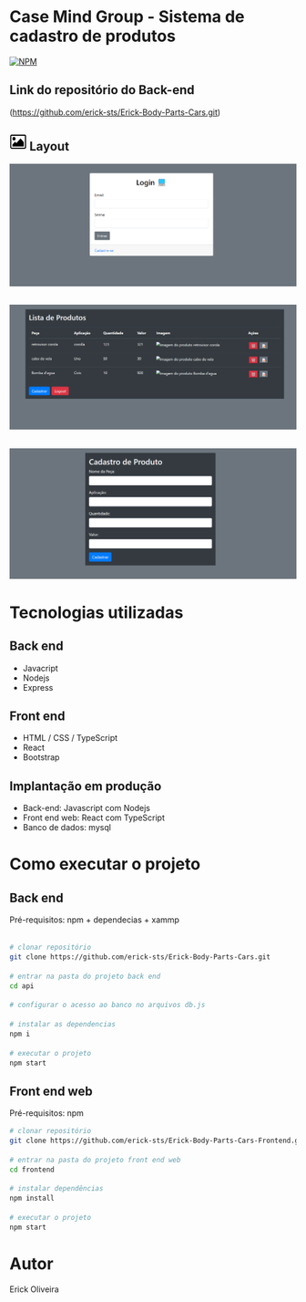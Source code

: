 # Case Mind Group - Sistema de cadastro de produtos
[![NPM](https://img.shields.io/npm/l/react)](https://github.com/leonfagundes27/Backend-Projeto-Integrador/blob/main/LICENSE) 

## Link do repositório do Back-end
(https://github.com/erick-sts/Erick-Body-Parts-Cars.git)

## <img src="https://github.com/leonfagundes27/Assets/blob/main/Images/imagem.png" width="30" height="30"> Layout
![Tela Login](https://github.com/erick-sts/assets/blob/main/imgsBodyCars/login.png)
##
![Tela Home](https://github.com/erick-sts/assets/blob/main/imgsBodyCars/home.png)
##
![Tela de Cadastro](https://github.com/erick-sts/assets/blob/main/imgsBodyCars/cadastro.png)


# Tecnologias utilizadas
## Back end
- Javacript
- Nodejs
- Express

## Front end
- HTML / CSS / TypeScript
- React
- Bootstrap

## Implantação em produção
- Back-end: Javascript com Nodejs
- Front end web: React com TypeScript
- Banco de dados: mysql

# Como executar o projeto

## Back end
Pré-requisitos: npm + dependecias + xammp

```bash

# clonar repositório
git clone https://github.com/erick-sts/Erick-Body-Parts-Cars.git

# entrar na pasta do projeto back end
cd api

# configurar o acesso ao banco no arquivos db.js

# instalar as dependencias
npm i

# executar o projeto
npm start
```

## Front end web
Pré-requisitos: npm

```bash
# clonar repositório
git clone https://github.com/erick-sts/Erick-Body-Parts-Cars-Frontend.git

# entrar na pasta do projeto front end web
cd frontend

# instalar dependências
npm install

# executar o projeto
npm start
```

# Autor
Erick Oliveira


